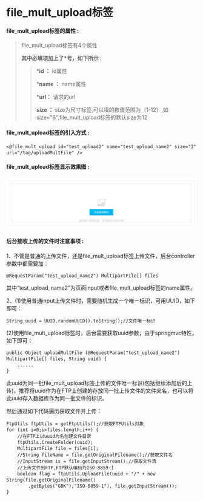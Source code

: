 # file\_mult\_upload**标签**

#### file\_mult\_upload**标签的属性 :**

> file\_mult\_upload标签有4个属性
>
> **其中必填项加上了\*号，如下所示 :**
>
> > \***id ：** id属性
> >
> > \***name ：** name属性
> >
> > \***url：** 请求的url
> >
> > **size ：** size为尺寸标签,可以填的数值范围为（1-12）,如size="6",file\_mult\_upload标签的默认size为12

#### file\_mult\_upload标签的引入方式 :

```
<@file_mult_upload id="test_upload2" name="test_upload_name2" size="3" url="/tag/uploadMultFile" />
```

#### file\_mult\_upload标签显示效果图 :

![](/assets/file_mult_upload.png)

#### 后台接收上传的文件时注意事项 :

1、不管是普通的上传文件，还是file\_mult\_upload标签上传文件，后台controller参数中都需要加：

```
@RequestParam("test_upload_name2") MultipartFile[] files
```

其中“test\_upload\_name2"为页面input或者file\_mult\_upload标签的name属性。

2、\(1\)使用普通input上传文件时，需要随机生成一个唯一标识，可用UUID，如下即可：

```
String uuid = UUID.randomUUID().toString();//文件唯一标识
```

\(2\)使用file\_mult\_upload标签时，后台需要获取uuid参数，由于springmvc特性，如下即可：

```
public Object uploadMultFile (@RequestParam("test_upload_name2") MultipartFile[] files, String uuid) {
    ......
}
```

此uuid为同一批file\_mult\_upload标签上传的文件唯一标识\(包括继续添加后的上传\)，推荐将uuid作为在FTP上创建的存放同一批上传文件的文件夹名，也可以将此uuid存入数据库作为同一批文件的标识。

然后通过如下代码遍历获取文件并上传：

```
FtpUtils ftpUtils = getFtpUtils();//获取FTPUtils对象
for (int i=0;i<files.length;i++) {
    //在FTP上以uuid为名创建文件目录
    ftpUtils.CreateFolder(uuid);
    MultipartFile file = files[i];
    //String fileName = file.getOriginalFilename();//获取文件名
    //InputStream is = file.getInputStream();//获取文件流
    //上传文件到FTP,FTP默认编码为ISO-8859-1
    boolean flag = ftpUtils.UploadFile(uuid + "/" + new String(file.getOriginalFilename()
        .getBytes("GBK"),"ISO-8859-1"), file.getInputStream());
}
```



